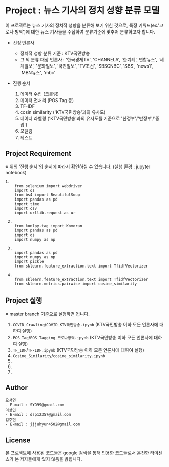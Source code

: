 # Project : 뉴스 기사의 정치 성향 분류 모델

이 프로젝트는 뉴스 기사의 정치적 성향을 분류해 보기 위한 것으로, 특정 키워드(ex.'코로나 방역')에 대한 뉴스 기사들을 수집하여 분류기준에 맞추어 분류하고자 합니다.

* 선정 언론사
    * 정치적 성향 분류 기준 : KTV국민방송 
    * 그 외 분류 대상 언론사 :  '한국경제TV', 'CHANNELA', '한겨례', 연합뉴스', '세계일보', '문화일보', '국민일보', 'TV조선', 'SBSCNBC', 'SBS', 'news1', 'MBN뉴스', 'mbc'

* 진행 순서
  1. 데이터 수집 (크롤링)
  2. 데이터 전처리 (POS Tag 등)
  3. TF-IDF
  4. cosin similarity ('KTV국민방송'과의 유사도)
  5. 데이터 라벨링 ('KTV국민방송'과의 유사도를 기준으로 '친정부'/'반정부'/'중립')
  6. 모델링
  7. 테스트


## Project Requirement 
※ 위의 '진행 순서'의 순서에 따라서 확인하실 수 있습니다.
(실행 환경 :  jupyter notebook)

    1.  
        from selenium import webdriver
        import os
        from bs4 import BeautifulSoup
        import pandas as pd
        import time
        import csv
        import urllib.request as ur

     2.  
        from konlpy.tag import Komoran
        import pandas as pd
        import os
        import numpy as np

     3. 
        import pandas as pd
        import numpy as np
        import pickle
        from sklearn.feature_extraction.text import TfidfVectorizer

     4. 
        from sklearn.feature_extraction.text import TfidfVectorizer
        from sklearn.metrics.pairwise import cosine_similarity
   
## Project 실행 
※ master branch 기준으로 실행하면 됩니다.
  1. `COVID_Crawling`/`COVID_KTV국민방송.ipynb` (KTV국민방송 이하 모든 언론사에 대하여 실행)
  2. `POS_Tag`/`POS_Tagging_코로나방역.ipynb` (KTV국민방송 이하 모든 언론사에 대하여 실행)
  3. `TF_IDF`/`TF-IDF.ipynb` (KTV국민방송 이하 모든 언론사에 대하여 실행)
  4. `Cosine_Similarity`/`cosine_similarity.ipynb` 
  5. 
  6.
  7.

## Author
    오서연 
    - E-mail : SYO99@gmail.com
    이상민
    - E-mail : dsp12357@gmail.com
    김주현  
    - E-mail : jjjuhyun4502@gmail.com

## License
 본 프로젝트에 사용된 코드들은 google 검색을 통해 인용한 코드들로서 온전한 라이센스가 본 저자들에게 있지 않음을 밝힙니다.





